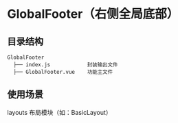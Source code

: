 # GlobalFooter（右侧全局底部）

目录结构
----
```
GlobalFooter
  ├── index.js            封装输出文件              
  ├── GlobalFooter.vue    功能主文件
```

使用场景
----
layouts 布局模块（如：BasicLayout）
